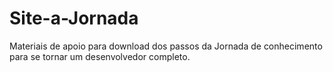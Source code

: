 # Site-a-Jornada
Materiais de apoio para download dos passos da Jornada de conhecimento para se tornar um desenvolvedor completo.
